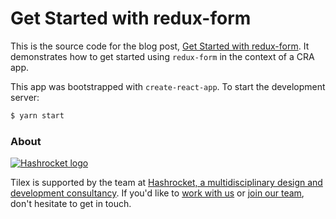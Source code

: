 # Get Started with redux-form

This is the source code for the blog post, [Get Started with redux-form](). It
demonstrates how to get started using `redux-form` in the context of a CRA
app.

This app was bootstrapped with `create-react-app`. To start the development server:

```bash
$ yarn start
```

### About

[![Hashrocket logo](https://hashrocket.com/hashrocket_logo.svg)](https://hashrocket.com)

Tilex is supported by the team at [Hashrocket, a multidisciplinary design and
development consultancy](https://hashrocket.com). If you'd like to [work with
us](https://hashrocket.com/contact-us/hire-us) or [join our
team](https://hashrocket.com/contact-us/jobs), don't hesitate to get in touch.
